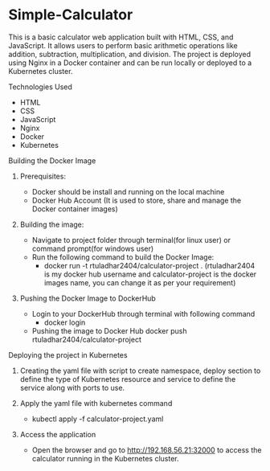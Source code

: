 # Simple-Calculator
This is a basic calculator web application built with HTML, CSS, and JavaScript. It allows users to perform basic arithmetic operations like addition, subtraction, multiplication, and division. The project is deployed using Nginx in a Docker container and can be run locally or deployed to a Kubernetes cluster.

Technologies Used
 - HTML 
 - CSS
 - JavaScript
 - Nginx
 - Docker
 - Kubernetes

Building the Docker Image
 1. Prerequisites:
    - Docker should be install and running on the local machine 
    - Docker Hub Account (It is used to store, share and manage the Docker container images)

 2. Building the image:
    - Navigate to project folder through terminal(for linux user) or command prompt(for windows user)
    - Run the following command to build the Docker Image:
      -  docker run -t rtuladhar2404/calculator-project . (rtuladhar2404 is my docker hub username and calculator-project is the        docker images name, you can change it as per your requirement)

 3. Pushing the Docker Image to DockerHub
    - Login to your DockerHub through terminal with following command
        - docker login
    - Pushing the image to Docker Hub
        docker push rtuladhar2404/calculator-project

Deploying the project in Kubernetes
 1. Creating the yaml file with script to create namespace, deploy section to define the type of Kubernetes resource and service    to define the service along with ports to use.

 2. Apply the yaml file with kubernetes command
    - kubectl apply -f calculator-project.yaml
    
 3. Access the application
    - Open the browser and go to http://192.168.56.21:32000 to access the calculator running in the Kubernetes cluster.

